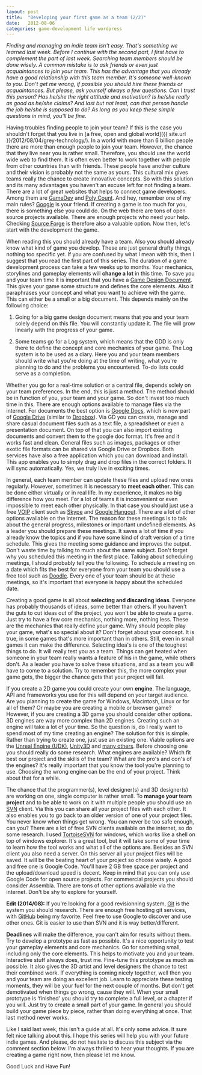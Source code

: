 ```yaml
---
layout: post
title:  "Developing your first game as a team (2/2)"
date:   2012-08-06
categories: game-development life wordpress
---
```


_Finding and managing an indie team isn't easy. That's something we learned last week. Before I continue with the second part, I first have to complement the part of last week. Searching team members should be done wisely. A common mistake is to ask friends or even just acquaintances to join your team. This has the advantage that you already have a good relationship with this team member. It's someone well-known to you. Don't get me wrong, if possible you should hire these friends or acquaintances. But please, ask yourself always a few questions. Can I trust this person? Has he/she the right attitude and motivation? Is he/she really as good as he/she claims? And last but not least, can that person handle the job he/she is supposed to do? As long as you keep these simple questions in mind, you'll be fine._

Having troubles finding people to join your team? If this is the case you shouldn't forget that you live in [a free, open and global world]({{ site.url }}/2012/08/04/grey-technology/). In a world with more than 6 billion people there are more than enough people to join your team. However, the chance that they live near you is rather small. Therefore, you should use the world wide web to find them. It is often even better to work together with people from other countries than with friends. These people have another culture and their vision is probably not the same as yours. This cultural mix gives teams really the chance to create innovative concepts. So with this solution and its many advantages you haven't an excuse left for not finding a team. There are a lot of great websites that helps to connect game developers. Among them are [GameDev](http://www.gamedev.net/) and [Poly Count](http://www.polycount.com/). And hey, remember one of my main rules? [Google](http://www.google.com/) is your friend. If creating a game is too much for you, there is something else you could do. On the web there are tons of open source projects available. There are enough projects who need your help. Checking [Source Forge](http://www.sourceforge.net/) is therefore also a valuable option. Now then, let's start with the development the game.

When reading this you should already have a team. Also you should already know what kind of game you develop. These are just general drafty things, nothing too specific yet. If you are confused by what I mean with this, then I suggest that you read the first part of this series. The duration of a game development process can take a few weeks up to months. Your mechanics, storylines and gameplay elements will **change a lot** in this time. To save you and your team time it is important that you have a [Game Design Document](http://en.wikipedia.org/wiki/Game_design_document). This gives your game some structure and defines the core elements. Also it paraphrases your concept and what you want to achieve with the game. This can either be a small or a big document. This depends mainly on the following choice:

1. Going for a big game design document means that you and your team solely depend on this file. You will constantly update it. The file will grow linearly with the progress of your game.

2. Some teams go for a Log system, which means that the GDD is only there to define the concept and core mechanics of your game. The Log system is to be used as a diary. Here you and your team members should write what you're doing at the time of writing, what you're planning to do and the problems you encountered. To-do lists could serve as a completion.

Whether you go for a real-time solution or a central file, depends solely on your team preferences. In the end, this is just a method. The method should be in function of you, your team and your game. So don't invest too much time in this. There are enough options available to manage files via the internet. For documents the best option is [Google Docs](https://docs.google.com/), which is now part of [Google Drive](https://drive.google.com/) (similar to [Dropbox](http://www.dropbox.com/)). Via GD you can create, manage and share casual document files such as a text file, a spreadsheet or even a presentation document. On top of that you can also import existing documents and convert them to the google doc format. It's free and it works fast and clean. General files such as images, packages or other exotic file formats can be shared via Google Drive or Dropbox. Both services have also a free application which you can download and install. This app enables you to simply drag and drop files in the correct folders. It will sync automatically. Yes, we truly live in exciting times.

In general, each team member can update these files and upload new ones regularly. However, sometimes it is necessary to **meet each other**. This can be done either virtually or in real life. In my experience, it makes no big difference how you meet. For a lot of teams it is inconvenient or even impossible to meet each other physically. In that case you should just use a free [VOIP](http://en.wikipedia.org/wiki/Voice_over_IP) client such as [Skype](http://www.skype.com/intl/en/get-skype/) and [Google Hangout](https://www.google.com/+/learnmore/hangouts/). There are a lot of other options available on the internet. The reason for these meetings is to talk about the general progress, milestones or important undefined elements. As a leader you should prepare these meetings. It saves a lot of time if you already know the topics and if you have some kind of draft version of a time schedule. This gives the meeting some guidance and improves the output. Don't waste time by talking to much about the same subject. Don't forget why you scheduled this meeting in the first place. Talking about scheduling meetings, I should probably tell you the following. To schedule a meeting on a date which fits the best for everyone from your team you should use a free tool such as [Doodle](http://www.doodle.com/). Every one of your team should be at these meetings, so it's important that everyone is happy about the scheduled date.

Creating a good game is all about **selecting and discarding ideas**. Everyone has probably thousands of ideas, some better than others. If you haven't the guts to cut ideas out of the project, you won't be able to create a game. Just try to have a few core mechanics, nothing more, nothing less. These are the mechanics that really define your game. Why should people play your game, what's so special about it? Don't forget about your concept. It is true, in some games that's more important than in others. Still, even in small games it can make the difference. Selecting idea's is one of the toughest things to do. It will really test you as a team. Things can get heated when someone in your team really wants a feature of his in the game, while others don't. As a leader you have to solve these situations, and as a team you will have to come to a solution. Try to remember this, the more complex your game gets, the bigger the chance gets that your project will fail.

If you create a 2D game you could create your own **engine**. The language, API and frameworks you use for this will depend on your target audience. Are you planning to create the game for Windows, Macintosh, Linux or for all of them? Or maybe you are creating a mobile or browser game? However, if you are creating a 3D game you should consider other options. 3D engines are way more complex than 2D engines. Creating such an engine will take a lot of your time. So the question is, do I really want to spend most of my time creating an engine? The solution for this is simple. Rather than trying to create one, just use an existing one. Viable options are the [Unreal Engine (UDK)](http://www.unrealengine.com/udk/), [Unity3D](http://unity3d.com/) and [many others](http://en.wikipedia.org/wiki/List_of_game_engines). Before choosing one you should really do some research. What engines are available? Which fit best our project and the skills of the team? What are the pro's and con's of the engines? It's really important that you know the tool you're planning to use. Choosing the wrong engine can be the end of your project. Think about that for a while.

The chance that the programmer(s), level designer(s) and 3D designer(s) are working on one, single computer is rather small. To **manage your team project** and to be able to work on it with multiple people you should use an [SVN](http://nl.wikipedia.org/wiki/Subversion) client. Via this you can share all your project files with each other. It also enables you to go back to an older version of one of your project files. You never know when things get wrong. You can never be too safe enough, can you? There are a lot of free SVN clients available on the internet, so do some research. I used [TortoiseSVN](http://tortoisesvn.tigris.org/) for windows, which works like a shell on top of windows explorer. It's a great tool, but it will take some of your time to learn how the tool works and what all of the options are. Besides an SVN client you also need a server. On this server all your project files will be saved. It will be the beating heart of your project so choose wisely. A good and free one is Google Code. You'll have 2 GB free space per project and the upload/download speed is decent. Keep in mind that you can only use Google Code for open source projects. For commercial projects you should consider Assembla. There are tons of other options available via the internet. Don't be shy to explore for yourself.

**Edit (2014/08):** If you're looking for a good revisionning system, [Git](https://www.google.co.uk/url?sa=t&rct=j&q=&esrc=s&source=web&cd=1&cad=rja&uact=8&ved=0CCIQFjAA&url=http%3A%2F%2Fen.wikipedia.org%2Fwiki%2FGit_(software)&ei=XJzqU7X8HsPF7AbSloGoAQ&usg=AFQjCNF-3SEMy2Sve5Ptar_OR-42U87AdA&bvm=bv.72938740,d.ZGU) is the system you should research. There are enough free hosting git services, with [GitHub](http://github.com) being my favorite. Feel free to use Google to discover and use other ones. Git is easier to use than SVN and it is way better/different.

**Deadlines** will make the difference, you can't aim for results without them. Try to develop a prototype as fast as possible. It's a nice opportunity to test your gameplay elements and core mechanics. Go for something small, including only the core elements. This helps to motivate you and your team. Interactive stuff always does, trust me. Fine-tune this prototype as much as possible. It also gives the 3D artist and level designers the chance to test their combined work. If everything is coming nicely together, well then you and your team are doing an excellent job. Learn to appreciate these testing moments, they will be your fuel for the next couple of months. But don't get demotivated when things go wrong, cause they will. When your small prototype is ‘finished' you should try to complete a full level, or a chapter if you will. Just try to create a small part of your game. In general you should build your game piece by piece, rather than doing everything at once. That last method never works.

Like I said last week, this isn't a guide at all. It's only some advice. It sure felt nice talking about this. I hope this series will help you with your future indie games. And please, do not hesitate to discuss this subject via the comment section below. I'm always thrilled to hear your thoughts. If you are creating a game right now, then please let me know.

Good Luck and Have Fun!
